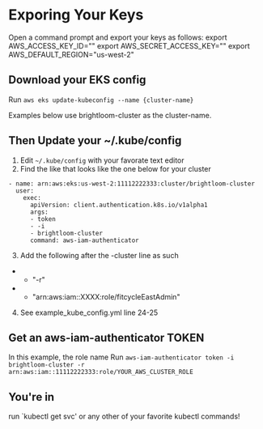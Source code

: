# Exporing Your Keys
Open a command prompt and export your keys as follows:
export AWS_ACCESS_KEY_ID=""
export AWS_SECRET_ACCESS_KEY=""
export AWS_DEFAULT_REGION="us-west-2" 

## Download your EKS config
Run
`aws eks update-kubeconfig --name {cluster-name}`

Examples below use brightloom-cluster as the cluster-name.

## Then Update your ~/.kube/config
1. Edit `~/.kube/config` with your favorate text editor
2. Find the like that looks like the one below for your cluster

```
- name: arn:aws:eks:us-west-2:11112222333:cluster/brightloom-cluster
  user:
    exec:
      apiVersion: client.authentication.k8s.io/v1alpha1
      args:
      - token
      - -i
      - brightloom-cluster
      command: aws-iam-authenticator
```
3. Add the following after the -cluster line as such  
* - "-r"
* - "arn:aws:iam::XXXX:role/fitcycleEastAdmin"

4. See example_kube_config.yml line 24-25

## Get an aws-iam-authenticator TOKEN
In this example, the role name
Run
`aws-iam-authenticator token -i brightloom-cluster -r arn:aws:iam::11112222333:role/YOUR_AWS_CLUSTER_ROLE`

## You're in
run
`kubectl get svc' or any other of your favorite kubectl commands!